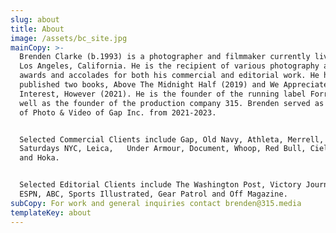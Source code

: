 ```yaml
---
slug: about
title: About
image: /assets/bc_site.jpg
mainCopy: >-
  Brenden Clarke (b.1993) is a photographer and filmmaker currently living in
  Los Angeles, California. He is the recipient of various photography and film
  awards and accolades for both his commercial and editorial work. He has
  published two books, Above The Midnight Half (2019) and We Appreciate Your
  Interest, However (2021). He is the founder of the running label Forrest as
  well as the founder of the production company 315. Brenden served as the Head
  of Photo & Video of Gap Inc. from 2021-2023.


  Selected Commercial Clients include Gap, Old Navy, Athleta, Merrell, On, Nike,
  Saturdays NYC, Leica,   Under Armour, Document, Whoop, Red Bull, Ciele, Olukai
  and Hoka.


  Selected Editorial Clients include The Washington Post, Victory Journal, CNN,
  ESPN, ABC, Sports Illustrated, Gear Patrol and Off Magazine.
subCopy: For work and general inquiries contact brenden@315.media
templateKey: about
---
```



